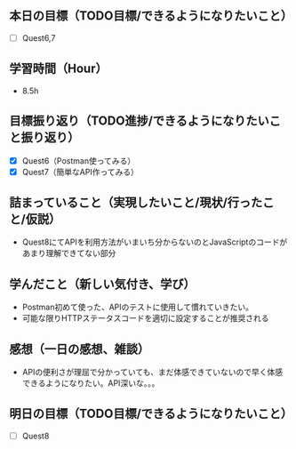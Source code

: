 ## 本日の目標（TODO目標/できるようになりたいこと）
- [ ] Quest6,7
## 学習時間（Hour）
- 8.5h
## 目標振り返り（TODO進捗/できるようになりたいこと振り返り）
- [x] Quest6（Postman使ってみる）
- [x] Quest7（簡単なAPI作ってみる）

## 詰まっていること（実現したいこと/現状/行ったこと/仮説）
- Quest8にてAPIを利用方法がいまいち分からないのとJavaScriptのコードがあまり理解できてない部分
## 学んだこと（新しい気付き、学び）
- Postman初めて使った、APIのテストに使用して慣れていきたい。
- 可能な限りHTTPステータスコードを適切に設定することが推奨される
## 感想（一日の感想、雑談）
- APIの便利さが理屈で分かっていても、まだ体感できていないので早く体感できるようになりたい。API深いな。。。
## 明日の目標（TODO目標/できるようになりたいこと）
- [ ] Quest8
